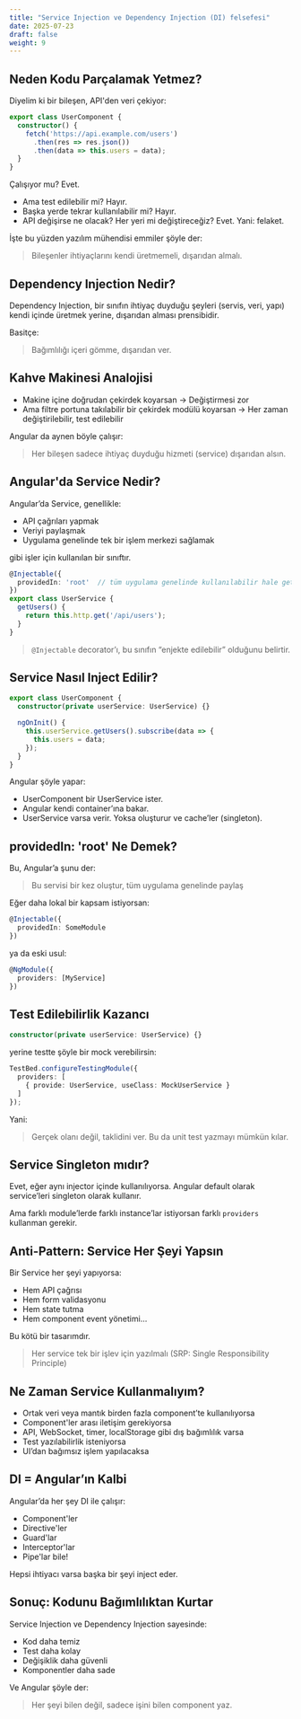 ```yaml
---
title: "Service Injection ve Dependency Injection (DI) felsefesi"
date: 2025-07-23
draft: false
weight: 9
---
```




## Neden Kodu Parçalamak Yetmez?

Diyelim ki bir bileşen, API'den veri çekiyor:

```ts
export class UserComponent {
  constructor() {
    fetch('https://api.example.com/users')
      .then(res => res.json())
      .then(data => this.users = data);
  }
}
```

Çalışıyor mu? Evet.

- Ama test edilebilir mi? Hayır.
- Başka yerde tekrar kullanılabilir mi? Hayır.
- API değişirse ne olacak? Her yeri mi değiştireceğiz? Evet. Yani: felaket.

İşte bu yüzden yazılım mühendisi emmiler şöyle der:
> Bileşenler ihtiyaçlarını kendi üretmemeli, dışarıdan almalı.


## Dependency Injection Nedir?

Dependency Injection, bir sınıfın ihtiyaç duyduğu şeyleri (servis, veri, yapı) kendi içinde üretmek yerine, dışarıdan alması prensibidir.

Basitçe:
> Bağımlılığı içeri gömme, dışarıdan ver.

## Kahve Makinesi Analojisi

- Makine içine doğrudan çekirdek koyarsan -> Değiştirmesi zor
- Ama filtre portuna takılabilir bir çekirdek modülü koyarsan -> Her zaman değiştirilebilir, test edilebilir



Angular da aynen böyle çalışır:
> Her bileşen sadece ihtiyaç duyduğu hizmeti (service) dışarıdan alsın.


## Angular'da Service Nedir?

Angular’da Service, genellikle:
- API çağrıları yapmak
- Veriyi paylaşmak
- Uygulama genelinde tek bir işlem merkezi sağlamak

gibi işler için kullanılan bir sınıftır.

```ts
@Injectable({
  providedIn: 'root'  // tüm uygulama genelinde kullanılabilir hale getir
})
export class UserService {
  getUsers() {
    return this.http.get('/api/users');
  }
}
```

> `@Injectable` decorator’ı, bu sınıfın “enjekte edilebilir” olduğunu belirtir.


## Service Nasıl Inject Edilir?

```ts
export class UserComponent {
  constructor(private userService: UserService) {}

  ngOnInit() {
    this.userService.getUsers().subscribe(data => {
      this.users = data;
    });
  }
}
```

Angular şöyle yapar:

- UserComponent bir UserService ister.
- Angular kendi container’ına bakar.
- UserService varsa verir. Yoksa oluşturur ve cache’ler (singleton).


## providedIn: 'root' Ne Demek?

Bu, Angular’a şunu der:
> Bu servisi bir kez oluştur, tüm uygulama genelinde paylaş

Eğer daha lokal bir kapsam istiyorsan:

```ts
@Injectable({
  providedIn: SomeModule
})
```

ya da eski usul:

```ts
@NgModule({
  providers: [MyService]
})
```

## Test Edilebilirlik Kazancı

```ts
constructor(private userService: UserService) {}
```
yerine testte şöyle bir mock verebilirsin:
```ts
TestBed.configureTestingModule({
  providers: [
    { provide: UserService, useClass: MockUserService }
  ]
});
```

Yani:
> Gerçek olanı değil, taklidini ver.
Bu da unit test yazmayı mümkün kılar.

## Service Singleton mıdır?

Evet, eğer aynı injector içinde kullanılıyorsa.
Angular default olarak service’leri singleton olarak kullanır.

Ama farklı module’lerde farklı instance’lar istiyorsan farklı `providers` kullanman gerekir.


## Anti-Pattern: Service Her Şeyi Yapsın

Bir Service her şeyi yapıyorsa:
- Hem API çağrısı
- Hem form validasyonu
- Hem state tutma
- Hem component event yönetimi...

Bu kötü bir tasarımdır.

> Her service tek bir işlev için yazılmalı (SRP: Single Responsibility Principle)


## Ne Zaman Service Kullanmalıyım?

- Ortak veri veya mantık birden fazla component’te kullanılıyorsa
- Component'ler arası iletişim gerekiyorsa
- API, WebSocket, timer, localStorage gibi dış bağımlılık varsa
- Test yazılabilirlik isteniyorsa
- UI’dan bağımsız işlem yapılacaksa


## DI = Angular’ın Kalbi

Angular’da her şey DI ile çalışır:
- Component'ler
- Directive'ler
- Guard'lar
- Interceptor'lar
- Pipe'lar bile!

Hepsi ihtiyacı varsa başka bir şeyi inject eder.


## Sonuç: Kodunu Bağımlılıktan Kurtar

Service Injection ve Dependency Injection sayesinde:

- Kod daha temiz
- Test daha kolay
- Değişiklik daha güvenli
- Komponentler daha sade

Ve Angular şöyle der:
> Her şeyi bilen değil, sadece işini bilen component yaz.
